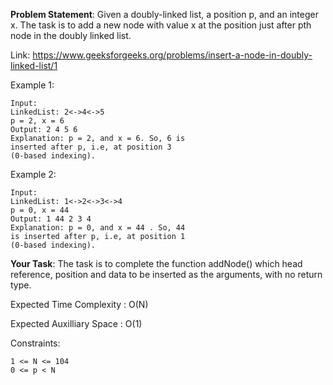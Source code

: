 **Problem Statement**: Given a doubly-linked list, a position p, and an integer x. The task is to add a new node with value x at the position just after pth node in the doubly linked list.

Link: https://www.geeksforgeeks.org/problems/insert-a-node-in-doubly-linked-list/1

Example 1:
```
Input:
LinkedList: 2<->4<->5
p = 2, x = 6 
Output: 2 4 5 6
Explanation: p = 2, and x = 6. So, 6 is
inserted after p, i.e, at position 3
(0-based indexing).
```
Example 2:
```
Input:
LinkedList: 1<->2<->3<->4
p = 0, x = 44
Output: 1 44 2 3 4
Explanation: p = 0, and x = 44 . So, 44
is inserted after p, i.e, at position 1
(0-based indexing).
```
**Your Task**:
The task is to complete the function addNode() which head reference, position and data to be inserted as the arguments, with no return type.

Expected Time Complexity : O(N)

Expected Auxilliary Space : O(1)

Constraints:
```
1 <= N <= 104
0 <= p < N
```
